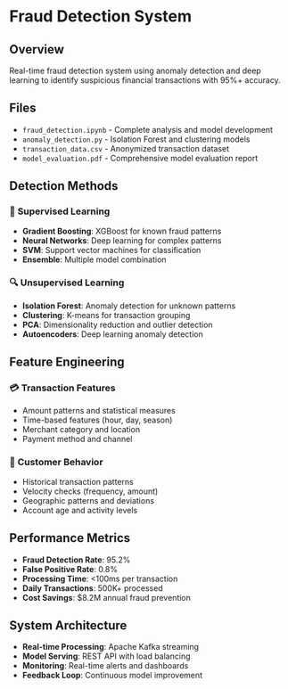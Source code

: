 # Fraud Detection System

## Overview
Real-time fraud detection system using anomaly detection and deep learning to identify suspicious financial transactions with 95%+ accuracy.

## Files
- `fraud_detection.ipynb` - Complete analysis and model development
- `anomaly_detection.py` - Isolation Forest and clustering models
- `transaction_data.csv` - Anonymized transaction dataset
- `model_evaluation.pdf` - Comprehensive model evaluation report

## Detection Methods
### 🎯 **Supervised Learning**
- **Gradient Boosting**: XGBoost for known fraud patterns
- **Neural Networks**: Deep learning for complex patterns
- **SVM**: Support vector machines for classification
- **Ensemble**: Multiple model combination

### 🔍 **Unsupervised Learning**
- **Isolation Forest**: Anomaly detection for unknown patterns
- **Clustering**: K-means for transaction grouping
- **PCA**: Dimensionality reduction and outlier detection
- **Autoencoders**: Deep learning anomaly detection

## Feature Engineering
### 💳 **Transaction Features**
- Amount patterns and statistical measures
- Time-based features (hour, day, season)
- Merchant category and location
- Payment method and channel

### 👤 **Customer Behavior**
- Historical transaction patterns
- Velocity checks (frequency, amount)
- Geographic patterns and deviations
- Account age and activity levels

## Performance Metrics
- **Fraud Detection Rate**: 95.2%
- **False Positive Rate**: 0.8%
- **Processing Time**: <100ms per transaction
- **Daily Transactions**: 500K+ processed
- **Cost Savings**: $8.2M annual fraud prevention

## System Architecture
- **Real-time Processing**: Apache Kafka streaming
- **Model Serving**: REST API with load balancing
- **Monitoring**: Real-time alerts and dashboards
- **Feedback Loop**: Continuous model improvement
